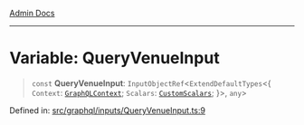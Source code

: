 [Admin Docs](/)

***

# Variable: QueryVenueInput

> `const` **QueryVenueInput**: `InputObjectRef`\<`ExtendDefaultTypes`\<\{ `Context`: [`GraphQLContext`](../../../context/type-aliases/GraphQLContext.md); `Scalars`: [`CustomScalars`](../../../scalars/type-aliases/CustomScalars.md); \}\>, `any`\>

Defined in: [src/graphql/inputs/QueryVenueInput.ts:9](https://github.com/PalisadoesFoundation/talawa-api/blob/720213b8973f1ef622d2c99f376ffc6c960847d1/src/graphql/inputs/QueryVenueInput.ts#L9)
